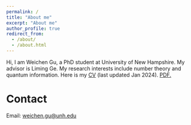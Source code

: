 ```yaml
---
permalink: /
title: "About me"
excerpt: "About me"
author_profile: true
redirect_from: 
  - /about/
  - /about.html
---
```



Hi, I am Weichen Gu, a PhD student at University of New Hampshire. 
My advisor is Liming Ge.
My research interests include number theory and quantum information. 
Here is my [CV](https://github.com/guweichen14/guweichen14.github.io/blob/master/files/cv-WG-202401.pdf) (last updated Jan 2024).
<a href="https://github.com/guweichen14/guweichen14.github.io/blob/master/files/cv-WG-202401.pdf" target="_blank">PDF.</a>

Contact
======
Email: weichen.gu@unh.edu
